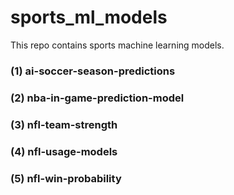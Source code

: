 # sports_ml_models
This repo contains sports machine learning models.

### (1) ai-soccer-season-predictions
### (2) nba-in-game-prediction-model
### (3) nfl-team-strength
### (4) nfl-usage-models
### (5) nfl-win-probability
